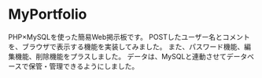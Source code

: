 # MyPortfolio
PHP×MySQLを使った簡易Web掲示板です。
POSTしたユーザー名とコメントを、ブラウザで表示する機能を実装してみました。
また、パスワード機能、編集機能、削除機能をプラスしました。
データは、MySQLと連動させてデータベースで保管・管理できるようにしました。
